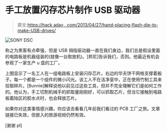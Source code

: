 # 手工放置闪存芯片制作 USB 驱动器

> 原文:[https://hack aday . com/2013/04/27/hand-placing-flash-die-to-make-USB-drives/](https://hackaday.com/2013/04/27/hand-placing-flash-die-to-make-usb-drives/)

![SONY DSC](../Images/ecff7526d73016352a0e41a65d84eb59.png)

称之为黑客有点牵强，但是 USB 拇指驱动器一直在我们身边，我们总是假设里面的电路板是机器组装的(就像一台取放机)。[邦尼]告诉我们，否则。他最近有机会参观了一家生产 u 盘的工厂。

上图显示了一名工人在一组电路板上安装闪存芯片。右边的华夫饼干网格支撑着骰子。每一个都是一个组件的微小闪光。该工人不在洁净室中，正在使用竹制工具来拾取碎片。[Bunnie]解释说他以前见过这些工具，但并不完全理解它们是如何工作的。他认为，手工切割机械手的抓取量刚刚好，可以抓取芯片，但当它接触到电路板着陆区的胶水点时，也会释放芯片。

如果你对这类事情感兴趣，你应该去看看几年前我们看过的 PCB 工厂之旅。文章链接已失效，但嵌入的旅游视频仍然有效。

[谢谢 pl]